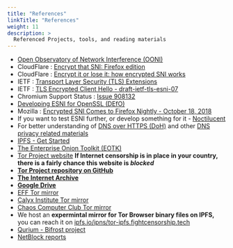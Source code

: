 ```yaml
---
title: "References"
linkTitle: "References"
weight: 11
description: >
  Referenced Projects, tools, and reading materials
---
```


- [Open Observatory of Network Interference (OONI)](https://ooni.org/)
- CloudFlare : [Encrypt that SNI: Firefox edition](https://blog.cloudflare.com/encrypt-that-sni-firefox-edition/)
- CloudFlare : [Encrypt it or lose it: how encrypted SNI works](https://blog.cloudflare.com/encrypted-sni/)
- IETF : [Transport Layer Security (TLS) Extensions](https://tools.ietf.org/html/rfc3546)
- IETF : [TLS Encrypted Client Hello - draft-ietf-tls-esni-07](https://tools.ietf.org/html/draft-ietf-tls-esni-07)
- Chromium Support Status :  [Issue 908132](https://bugs.chromium.org/p/chromium/issues/detail?id=908132)
- [Developing ESNI for OpenSSL (DEfO)](https://defo.ie/)
- Mozilla : [Encrypted SNI Comes to Firefox Nightly - October 18, 2018](https://blog.mozilla.org/security/2018/10/18/encrypted-sni-comes-to-firefox-nightly/)
- If you want to test ESNI further, or develop something for it - [Noctilucent](https://github.com/SixGenInc/Noctilucent)
- For better understanding of [DNS over HTTPS (DoH)](https://www.cloudflare.com/learning/dns/dns-over-tls/) and other [DNS privacy related materials](https://dnsprivacy.org/wiki/)
- [IPFS - Get Started](https://ipfs.io/#install)
- [The Enterprise Onion Toolkit (EOTK)](https://github.com/alecmuffett/eotk)
- [Tor Project website](https://www.torproject.org/download/)       **If Internet censorship is in place in your country, there is a fairly chance this website is _blocked_**
- [**Tor Project repository on GitHub**](https://github.com/TheTorProject/gettorbrowser/releases/tag/torbrowser-release)
- [**The Internet Archive**](https://archive.org/details/@gettor)
- [**Google Drive**](https://drive.google.com/open?id=13CADQTsCwrGsIID09YQbNz2DfRMUoxUU)
- [EFF Tor mirror](https://tor.eff.org/)
- [Calyx Institute Tor mirror](https://tor.calyxinstitute.org/)
- [Chaos Computer Club Tor mirror](https://tor.ccc.de/)
- We host an **expermintal mirror for Tor Browser binary files on IPFS,** you can reach it on [ipfs.io/ipns/tor-ipfs.fightcensorship.tech](https://ipfs.io/ipns/tor-ipfs.fightcensorship.tech)
- [Qurium - Bifrost project](https://www.qurium.org/bifrost/)
- [NetBlock reports](https://netblocks.org/reports)